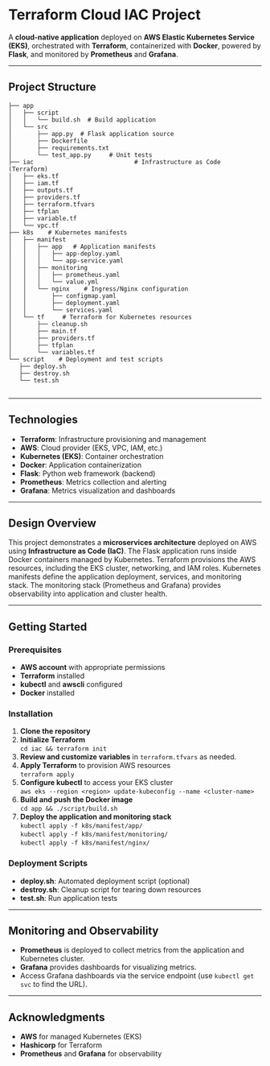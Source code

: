 # Terraform Cloud IAC Project 

A **cloud-native application** deployed on **AWS Elastic Kubernetes Service (EKS)**, orchestrated with **Terraform**, containerized with **Docker**, powered by **Flask**, and monitored by **Prometheus** and **Grafana**.

---

## Project Structure
```
├── app
│   ├── script
│   │   └── build.sh  # Build application
│   └── src
│       ├── app.py  # Flask application source
│       ├── Dockerfile            
│       ├── requirements.txt
│       └── test_app.py     # Unit tests
├── iac                            # Infrastructure as Code (Terraform)
│   ├── eks.tf                    
│   ├── iam.tf 
│   ├── outputs.tf
│   ├── providers.tf
│   ├── terraform.tfvars
│   ├── tfplan
│   ├── variable.tf
│   └── vpc.tf
├── k8s    # Kubernetes manifests
│   ├── manifest
│   │   ├── app   # Application manifests
│   │   │   ├── app-deploy.yaml
│   │   │   └── app-service.yaml
│   │   ├── monitoring
│   │   │   ├── prometheus.yaml
│   │   │   └── value.yml
│   │   └── nginx    # Ingress/Nginx configuration
│   │       ├── configmap.yaml
│   │       ├── deployment.yaml
│   │       └── services.yaml
│   └── tf     # Terraform for Kubernetes resources
│       ├── cleanup.sh
│       ├── main.tf
│       ├── providers.tf
│       ├── tfplan
│       └── variables.tf
└── script    # Deployment and test scripts
   ├── deploy.sh
   ├── destroy.sh
   └── test.sh


```
---

## Technologies

- **Terraform**: Infrastructure provisioning and management
- **AWS**: Cloud provider (EKS, VPC, IAM, etc.)
- **Kubernetes (EKS)**: Container orchestration
- **Docker**: Application containerization
- **Flask**: Python web framework (backend)
- **Prometheus**: Metrics collection and alerting
- **Grafana**: Metrics visualization and dashboards

---

## Design Overview

This project demonstrates a **microservices architecture** deployed on AWS using **Infrastructure as Code (IaC)**. The Flask application runs inside Docker containers managed by Kubernetes. Terraform provisions the AWS resources, including the EKS cluster, networking, and IAM roles. Kubernetes manifests define the application deployment, services, and monitoring stack. The monitoring stack (Prometheus and Grafana) provides observability into application and cluster health.

---

## Getting Started

### Prerequisites

- **AWS account** with appropriate permissions
- **Terraform** installed
- **kubectl** and **awscli** configured
- **Docker** installed

### Installation

1. **Clone the repository**
2. **Initialize Terraform**  
   `cd iac && terraform init`
3. **Review and customize variables** in `terraform.tfvars` as needed.
4. **Apply Terraform** to provision AWS resources  
   `terraform apply`
5. **Configure kubectl** to access your EKS cluster  
   `aws eks --region <region> update-kubeconfig --name <cluster-name>`
6. **Build and push the Docker image**  
   `cd app && ./script/build.sh`
7. **Deploy the application and monitoring stack**  
   `kubectl apply -f k8s/manifest/app/`  
   `kubectl apply -f k8s/manifest/monitoring/`  
   `kubectl apply -f k8s/manifest/nginx/`

### Deployment Scripts

- **deploy.sh**: Automated deployment script (optional)
- **destroy.sh**: Cleanup script for tearing down resources
- **test.sh**: Run application tests

---

## Monitoring and Observability

- **Prometheus** is deployed to collect metrics from the application and Kubernetes cluster.
- **Grafana** provides dashboards for visualizing metrics.
- Access Grafana dashboards via the service endpoint (use `kubectl get svc` to find the URL).

---

## Acknowledgments

- **AWS** for managed Kubernetes (EKS)
- **Hashicorp** for Terraform
- **Prometheus** and **Grafana** for observability
